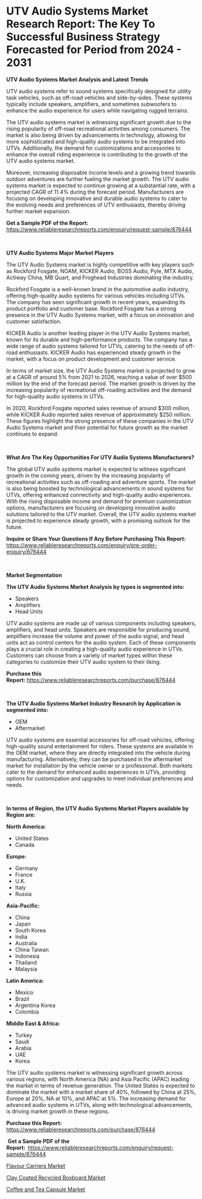 <p><h1>UTV Audio Systems Market Research Report: The Key To Successful Business Strategy Forecasted for Period from 2024 - 2031</h1></p><p><strong>UTV Audio Systems Market Analysis and Latest Trends</strong></p>
<p><p>UTV audio systems refer to sound systems specifically designed for utility task vehicles, such as off-road vehicles and side-by-sides. These systems typically include speakers, amplifiers, and sometimes subwoofers to enhance the audio experience for users while navigating rugged terrains.</p><p>The UTV audio systems market is witnessing significant growth due to the rising popularity of off-road recreational activities among consumers. The market is also being driven by advancements in technology, allowing for more sophisticated and high-quality audio systems to be integrated into UTVs. Additionally, the demand for customizations and accessories to enhance the overall riding experience is contributing to the growth of the UTV audio systems market.</p><p>Moreover, increasing disposable income levels and a growing trend towards outdoor adventures are further fueling the market growth. The UTV audio systems market is expected to continue growing at a substantial rate, with a projected CAGR of 11.4% during the forecast period. Manufacturers are focusing on developing innovative and durable audio systems to cater to the evolving needs and preferences of UTV enthusiasts, thereby driving further market expansion.</p></p>
<p><strong>Get a Sample PDF of the Report:&nbsp;</strong> <a href="https://www.reliableresearchreports.com/enquiry/request-sample/876444">https://www.reliableresearchreports.com/enquiry/request-sample/876444</a></p>
<p>&nbsp;</p>
<p><strong>UTV Audio Systems Major Market Players</strong></p>
<p><p>The UTV Audio Systems market is highly competitive with key players such as Rockford Fosgate, NOAM, KICKER Audio, BOSS Audio, Pyle, MTX Audio, Actiway China, MB Quart, and Froghead Industries dominating the industry. </p><p>Rockford Fosgate is a well-known brand in the automotive audio industry, offering high-quality audio systems for various vehicles including UTVs. The company has seen significant growth in recent years, expanding its product portfolio and customer base. Rockford Fosgate has a strong presence in the UTV Audio Systems market, with a focus on innovation and customer satisfaction.</p><p>KICKER Audio is another leading player in the UTV Audio Systems market, known for its durable and high-performance products. The company has a wide range of audio systems tailored for UTVs, catering to the needs of off-road enthusiasts. KICKER Audio has experienced steady growth in the market, with a focus on product development and customer service.</p><p>In terms of market size, the UTV Audio Systems market is projected to grow at a CAGR of around 5% from 2021 to 2026, reaching a value of over $500 million by the end of the forecast period. The market growth is driven by the increasing popularity of recreational off-roading activities and the demand for high-quality audio systems in UTVs.</p><p>In 2020, Rockford Fosgate reported sales revenue of around $300 million, while KICKER Audio reported sales revenue of approximately $250 million. These figures highlight the strong presence of these companies in the UTV Audio Systems market and their potential for future growth as the market continues to expand.</p></p>
<p>&nbsp;</p>
<p><strong>What Are The Key Opportunities For UTV Audio Systems Manufacturers?</strong></p>
<p><p>The global UTV audio systems market is expected to witness significant growth in the coming years, driven by the increasing popularity of recreational activities such as off-roading and adventure sports. The market is also being boosted by technological advancements in sound systems for UTVs, offering enhanced connectivity and high-quality audio experiences. With the rising disposable income and demand for premium customization options, manufacturers are focusing on developing innovative audio solutions tailored to the UTV market. Overall, the UTV audio systems market is projected to experience steady growth, with a promising outlook for the future.</p></p>
<p><strong>Inquire or Share Your Questions If Any Before Purchasing This Report:</strong> <a href="https://www.reliableresearchreports.com/enquiry/pre-order-enquiry/876444">https://www.reliableresearchreports.com/enquiry/pre-order-enquiry/876444</a></p>
<p>&nbsp;</p>
<p><strong>Market Segmentation</strong></p>
<p><strong>The UTV Audio Systems Market Analysis by types is segmented into:</strong></p>
<p><ul><li>Speakers</li><li>Amplifiers</li><li>Head Units</li></ul></p>
<p><p>UTV audio systems are made up of various components including speakers, amplifiers, and head units. Speakers are responsible for producing sound, amplifiers increase the volume and power of the audio signal, and head units act as control centers for the audio system. Each of these components plays a crucial role in creating a high-quality audio experience in UTVs. Customers can choose from a variety of market types within these categories to customize their UTV audio system to their liking.</p></p>
<p><strong>Purchase this Report:&nbsp;</strong><a href="https://www.reliableresearchreports.com/purchase/876444">https://www.reliableresearchreports.com/purchase/876444</a></p>
<p>&nbsp;</p>
<p><strong>The UTV Audio Systems Market Industry Research by Application is segmented into:</strong></p>
<p><ul><li>OEM</li><li>Aftermarket</li></ul></p>
<p><p>UTV audio systems are essential accessories for off-road vehicles, offering high-quality sound entertainment for riders. These systems are available in the OEM market, where they are directly integrated into the vehicle during manufacturing. Alternatively, they can be purchased in the aftermarket market for installation by the vehicle owner or a professional. Both markets cater to the demand for enhanced audio experiences in UTVs, providing options for customization and upgrades to meet individual preferences and needs.</p></p>
<p>&nbsp;</p>
<p><strong>In terms of Region, the UTV Audio Systems Market Players available by Region are:</strong></p>
<p>
    <p> <strong> North America: </strong>
        <ul>
            <li>United States</li>
            <li>Canada</li>
        </ul>
        </p> 
    <p> <strong> Europe: </strong>
        <ul>
            <li>Germany</li>
            <li>France</li>
            <li>U.K.</li>
            <li>Italy</li>
            <li>Russia</li>
        </ul>
        </p> 
    <p> <strong> Asia-Pacific: </strong>
        <ul>
            <li>China</li>
            <li>Japan</li>
            <li>South Korea</li>
            <li>India</li>
            <li>Australia</li>
            <li>China Taiwan</li>
            <li>Indonesia</li>
            <li>Thailand</li>
            <li>Malaysia</li>
        </ul>
        </p> 
    <p> <strong> Latin America: </strong>
        <ul>
            <li>Mexico</li>
            <li>Brazil</li>
            <li>Argentina Korea</li>
            <li>Colombia</li>
        </ul>
        </p> 
    <p> <strong> Middle East & Africa: </strong>
        <ul>
            <li>Turkey</li>
            <li>Saudi</li>
            <li>Arabia</li>
            <li>UAE</li>
            <li>Korea</li>
        </ul>
    </p>
    </p>
<p><p>The UTV audio systems market is witnessing significant growth across various regions, with North America (NA) and Asia Pacific (APAC) leading the market in terms of revenue generation. The United States is expected to dominate the market with a market share of 40%, followed by China at 25%, Europe at 20%, NA at 10%, and APAC at 5%. The increasing demand for advanced audio systems in UTVs, along with technological advancements, is driving market growth in these regions.</p></p>
<p><strong>Purchase this Report: </strong><a href="https://www.reliableresearchreports.com/purchase/876444">https://www.reliableresearchreports.com/purchase/876444</a></p>
<p>&nbsp;<strong>Get a Sample PDF of the Report:&nbsp;&nbsp;</strong><a href="https://www.reliableresearchreports.com/enquiry/request-sample/876444">https://www.reliableresearchreports.com/enquiry/request-sample/876444</a></p>
<p><strong></strong></p>
<p><p><a href="https://view.publitas.com/reportprime-1/flavour-carriers-market-centers-on-aspects-such-as-market-growth-market-share-market-opportunity-and-projected-forecasts-spanning-from-2023-to-2030/">Flavour Carriers Market</a></p><p><a href="https://view.publitas.com/reportprime-1/clay-coated-recycled-boxboard-market-size-2023-2030-global-industrial-analysis-key-geographical-regions-market-share-top-key-players-product-types-and-forecast-research-report/">Clay Coated Recycled Boxboard Market</a></p><p><a href="https://view.publitas.com/reportprime-1/coffee-and-tea-capsule-market-size-growth-outlook-from-2023-to-2030-projecting-at-markets-trends-analysis-by-application-regional-outlook-and-revenue/">Coffee and Tea Capsule Market</a></p></p>